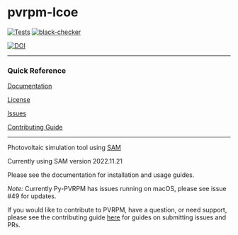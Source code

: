 # pvrpm-lcoe
[![Tests](https://github.com/FSEC-Photovoltaics/pvrpm-lcoe/actions/workflows/tests.yml/badge.svg?branch=master&event=push)](https://github.com/FSEC-Photovoltaics/pvrpm-lcoe/actions/workflows/tests.yml) [![black-checker](https://github.com/FSEC-Photovoltaics/pvrpm-lcoe/actions/workflows/black-checker.yml/badge.svg)](https://github.com/FSEC-Photovoltaics/pvrpm-lcoe/actions/workflows/black-checker.yml)

[![DOI](https://joss.theoj.org/papers/10.21105/joss.04093/status.svg)](https://doi.org/10.21105/joss.04093)

---

### Quick Reference
[Documentation](https://pvrpm.readthedocs.io/)

[License](LICENSE)

[Issues](https://github.com/FSEC-Photovoltaics/pvrpm-lcoe/issues/)

[Contributing Guide](.github/CONTRIBUTING.md)

---

Photovoltaic simulation tool using [SAM](https://github.com/NREL/SAM)

Currently using SAM version 2022.11.21

Please see the documentation for installation and usage guides.

*Note:* Currently Py-PVRPM has issues running on macOS, please see issue #49 for updates.

If you would like to contribute to PVRPM, have a question, or need support, please see the contributing guide [here](.github/CONTRIBUTING.md) for guides on submitting issues and PRs.
